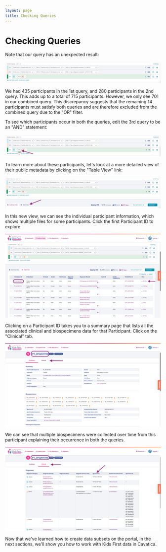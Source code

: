 ```yaml
---
layout: page
title: Checking Queries
---
```


Checking Queries
================

Note that our query has an unexpected result:

![Query 3](../images-kf/KidsFirstPortal_32.png "Query 3")

We had 435 participants in the 1st query, and 280 participants in the 2nd query. This adds up to a total of 715 participants. However, we only see
701 in our combined query. This discrepancy suggests that the remaining 14 participants must satisfy
both queries and are therefore excluded from the combined query due to the "OR" filter.

To see which participants occur in both the queries, edit the 3rd query to be an "AND"
statement:

![Query 3 AND](../images-kf/KidsFirstPortal_35.png "Query 3 'AND'")

To learn more about these participants, let's look at a more detailed
view of their public metadata by clicking on the "Table View" link:

![Change to Table View](../images-kf/KidsFirstPortal_34.png "Change to Table View")

In this new view, we can see the individual participant information, which shows multiple files for some participants. Click the first Participant ID to explore:

![Table View](../images-kf/KidsFirstPortal_37.png "Table View")

Clicking on a Participant ID takes you to a summary page that lists all the associated
clinical and biospecimens data for that Participant. Click on the "Clinical" tab.

![Clinical Tab](../images-kf/KidsFirstPortal_36.png "Clinical Tab")

We can see that multiple biospecimens were collected over time from this participant
explaining their occurrence in both the queries.

![Multiple Biospecimens Collections](../images-kf/KidsFirstPortal_38.png "Multiple Biospecimens Collections")

Now that we've learned how to create data subsets on the portal, in the next sections, we'll show you how to work with Kids First data in Cavatica.
